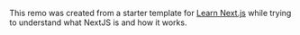 This remo was created from a starter template for [Learn Next.js](https://nextjs.org/learn) while trying to understand what NextJS is and how it works.